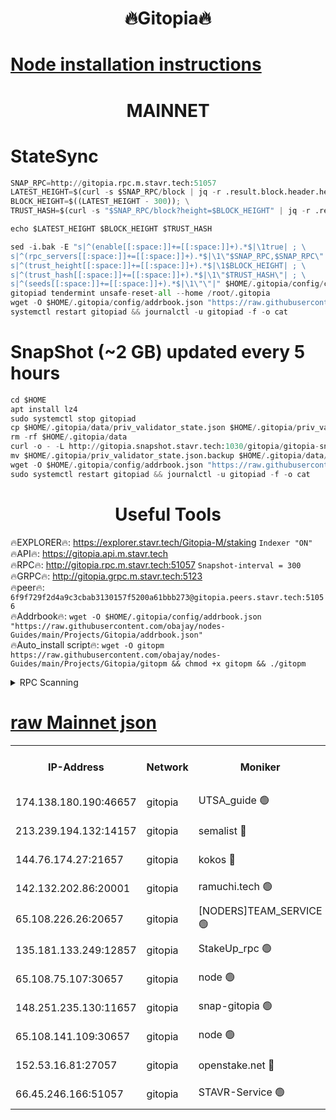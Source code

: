 <h1 align="center"> 🔥Gitopia🔥</h1>

[Node installation instructions](https://github.com/obajay/nodes-Guides/tree/main/Projects/Gitopia)
=

<h1 align="center"> MAINNET</h1>

# StateSync
```python
SNAP_RPC=http://gitopia.rpc.m.stavr.tech:51057
LATEST_HEIGHT=$(curl -s $SNAP_RPC/block | jq -r .result.block.header.height); \
BLOCK_HEIGHT=$((LATEST_HEIGHT - 300)); \
TRUST_HASH=$(curl -s "$SNAP_RPC/block?height=$BLOCK_HEIGHT" | jq -r .result.block_id.hash)

echo $LATEST_HEIGHT $BLOCK_HEIGHT $TRUST_HASH

sed -i.bak -E "s|^(enable[[:space:]]+=[[:space:]]+).*$|\1true| ; \
s|^(rpc_servers[[:space:]]+=[[:space:]]+).*$|\1\"$SNAP_RPC,$SNAP_RPC\"| ; \
s|^(trust_height[[:space:]]+=[[:space:]]+).*$|\1$BLOCK_HEIGHT| ; \
s|^(trust_hash[[:space:]]+=[[:space:]]+).*$|\1\"$TRUST_HASH\"| ; \
s|^(seeds[[:space:]]+=[[:space:]]+).*$|\1\"\"|" $HOME/.gitopia/config/config.toml
gitopiad tendermint unsafe-reset-all --home /root/.gitopia
wget -O $HOME/.gitopia/config/addrbook.json "https://raw.githubusercontent.com/obajay/nodes-Guides/main/Projects/Gitopia/addrbook.json"
systemctl restart gitopiad && journalctl -u gitopiad -f -o cat
```
# SnapShot (~2 GB) updated every 5 hours
```python
cd $HOME
apt install lz4
sudo systemctl stop gitopiad
cp $HOME/.gitopia/data/priv_validator_state.json $HOME/.gitopia/priv_validator_state.json.backup
rm -rf $HOME/.gitopia/data
curl -o - -L http://gitopia.snapshot.stavr.tech:1030/gitopia/gitopia-snap.tar.lz4 | lz4 -c -d - | tar -x -C $HOME/.gitopia --strip-components 2
mv $HOME/.gitopia/priv_validator_state.json.backup $HOME/.gitopia/data/priv_validator_state.json
wget -O $HOME/.gitopia/config/addrbook.json "https://raw.githubusercontent.com/obajay/nodes-Guides/main/Projects/Gitopia/addrbook.json"
sudo systemctl restart gitopiad && journalctl -u gitopiad -f -o cat
```
 <h1 align="center"> Useful Tools</h1>

🔥EXPLORER🔥:      https://explorer.stavr.tech/Gitopia-M/staking  `Indexer "ON"` \
🔥API🔥: 			 		 https://gitopia.api.m.stavr.tech \
🔥RPC🔥:           http://gitopia.rpc.m.stavr.tech:51057              `Snapshot-interval = 300` \
🔥GRPC🔥:          http://gitopia.grpc.m.stavr.tech:5123 \
🔥peer🔥:					 `6f9f729f2d4a9c3cbab3130157f5200a61bbb273@gitopia.peers.stavr.tech:51056` \
🔥Addrbook🔥:    ```wget -O $HOME/.gitopia/config/addrbook.json "https://raw.githubusercontent.com/obajay/nodes-Guides/main/Projects/Gitopia/addrbook.json"``` \
🔥Auto_install script🔥: ```wget -O gitopm https://raw.githubusercontent.com/obajay/nodes-Guides/main/Projects/Gitopia/gitopm && chmod +x gitopm && ./gitopm```


<details>
<summary>RPC Scanning</summary>

<h2 align="center"> We scan nodes in real time every 4 hours. And we provide the final result of RPC endpoints.
We cannot influence the operation of these nodes in any way. </h2>


```python
If Voting Power is higher than 0 --> then the Node is a validator of the network and may be subject to attack and be a potential threat to the chain.
```
```python
We marked such validators with a red symbol
```

</details>

[raw Mainnet json](https://rpc-check.gitopm.stavr.tech/gitopm/rpc-gitopm-result.json)
=

<table><tr><th>IP-Address</th><th>Network</th><th>Moniker</th><th>Latest Block Height</th><th>Earliest Block Height</th><th>Catching Up</th><th>Tx Index</th><th>Voting Power</th><th>Scan Time</th></tr><tr><td>174.138.180.190:46657</td><td>gitopia</td><td>UTSA_guide 🟢</td><td>10743822</td><td>6071990</td><td>False</td><td>on</td><td>0</td><td>2023-12-16T13:50:18.265528018UTC</td></tr><tr><td>213.239.194.132:14157</td><td>gitopia</td><td>semalist 🔴</td><td>10743831</td><td>6071990</td><td>False</td><td>off</td><td>429572</td><td>2023-12-16T13:50:37.485504094UTC</td></tr><tr><td>144.76.174.27:21657</td><td>gitopia</td><td>kokos 🔴</td><td>10743838</td><td>6071990</td><td>False</td><td>off</td><td>936373</td><td>2023-12-16T13:50:53.324648331UTC</td></tr><tr><td>142.132.202.86:20001</td><td>gitopia</td><td>ramuchi.tech 🟢</td><td>10743838</td><td>6548337</td><td>False</td><td>on</td><td>0</td><td>2023-12-16T13:50:50.568769002UTC</td></tr><tr><td>65.108.226.26:20657</td><td>gitopia</td><td>[NODERS]TEAM_SERVICE 🟢</td><td>10743849</td><td>6846001</td><td>False</td><td>on</td><td>0</td><td>2023-12-16T13:51:12.555774607UTC</td></tr><tr><td>135.181.133.249:12857</td><td>gitopia</td><td>StakeUp_rpc 🟢</td><td>10743838</td><td>8010001</td><td>False</td><td>on</td><td>0</td><td>2023-12-16T13:50:50.945480962UTC</td></tr><tr><td>65.108.75.107:30657</td><td>gitopia</td><td>node 🟢</td><td>10743843</td><td>8802845</td><td>False</td><td>on</td><td>0</td><td>2023-12-16T13:51:03.973248959UTC</td></tr><tr><td>148.251.235.130:11657</td><td>gitopia</td><td>snap-gitopia 🟢</td><td>10743836</td><td>9516001</td><td>False</td><td>on</td><td>0</td><td>2023-12-16T13:50:48.281058217UTC</td></tr><tr><td>65.108.141.109:30657</td><td>gitopia</td><td>node 🟢</td><td>10743836</td><td>10145845</td><td>False</td><td>on</td><td>0</td><td>2023-12-16T13:50:48.015826636UTC</td></tr><tr><td>152.53.16.81:27057</td><td>gitopia</td><td>openstake.net 🔴</td><td>10743815</td><td>10455001</td><td>False</td><td>off</td><td>5845</td><td>2023-12-16T13:50:07.339698950UTC</td></tr><tr><td>66.45.246.166:51057</td><td>gitopia</td><td>STAVR-Service 🟢</td><td>10743806</td><td>10725001</td><td>False</td><td>on</td><td>0</td><td>2023-12-16T13:50:29.052103402UTC</td></tr></table>

